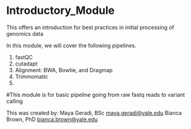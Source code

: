 # Introductory_Module


This offers an introduction for best practices in initial processing of genomics data 

In this module, we will cover the following pipelines. 
1. fastQC
2. cutadapt
3. Alignment: BWA, Bowtie, and Dragmap
4. Trimmomatic
5. 
#This module is for basic pipeline going from raw fastq reads to variant calling





This was created by: 
Maya Geradi, BSc  maya.geradi@yale.edu
Bianca Brown, PhD bianca.brown@yale.edu
